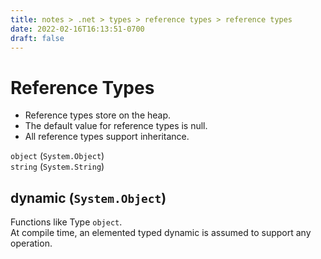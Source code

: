 ```yaml
---
title: notes > .net > types > reference types > reference types
date: 2022-02-16T16:13:51-0700
draft: false
---
```

# Reference Types
- Reference types store on the heap.
- The default value for reference types is null.
- All reference types support inheritance.

`object` (`System.Object`)  
`string` (`System.String`)  

## dynamic (`System.Object`)
Functions like Type `object`.    
At compile time, an elemented typed dynamic is assumed to support any operation.
